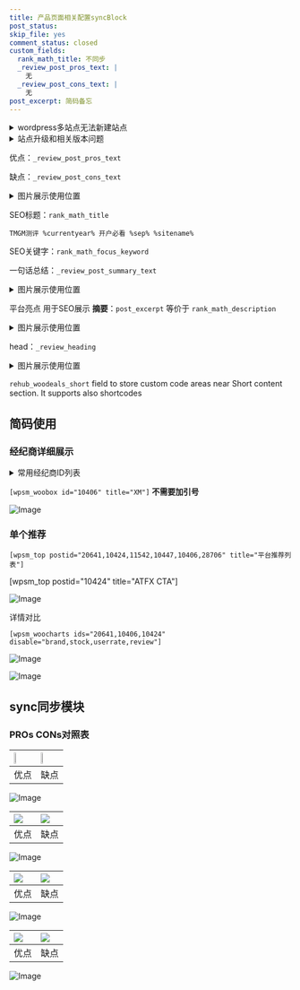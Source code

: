 ```yaml
---
title: 产品页面相关配置syncBlock
post_status: 
skip_file: yes
comment_status: closed
custom_fields:
  rank_math_title: 不同步
  _review_post_pros_text: |
    无
  _review_post_cons_text: |
    无
post_excerpt: 简码备忘
---
```

<details><summary>wordpress多站点无法新建站点</summary>

<li>和报错需要清理cookies一样的原因</li>
<li>wp-config.php里面<code>define( 'SUBDOMAIN_INSTALL', false );//子域名安装</code></li>
<li>新建子站点是用<code>define( 'SUBDOMAIN_INSTALL', true);//子域名安装</code> 完成以后，改成<code>false</code></li>
</details>

<details><summary>站点升级和相关版本问题</summary>

<p>wordpress：5.9.9
woocommerce：7.5.1
出现问题的地方：主题选项里面>><strong>Product layout >>compact style</strong></p>
<p>如何出现没有用过的字段 导致无法保存。先导出配置 然后进行修改，后面再次恢复即可。</p>
<p>出现部分字段无法显示时，需要返回默认布局后，对产品进行保存就好了。</p>
<p></p>
</details>

优点：`_review_post_pros_text`

缺点：`_review_post_cons_text`

<details><summary>图片展示使用位置</summary>

<img src="https://prod-files-secure.s3.us-west-2.amazonaws.com/39ed1227-6d7d-4570-be36-9ccd4a2c4241/f51d3d83-55d4-4bdf-9604-f37ec77ab556/Untitled.png?X-Amz-Algorithm=AWS4-HMAC-SHA256&X-Amz-Content-Sha256=UNSIGNED-PAYLOAD&X-Amz-Credential=ASIAZI2LB466VBB7G7ST%2F20250506%2Fus-west-2%2Fs3%2Faws4_request&X-Amz-Date=20250506T045521Z&X-Amz-Expires=3600&X-Amz-Security-Token=IQoJb3JpZ2luX2VjEJT%2F%2F%2F%2F%2F%2F%2F%2F%2F%2FwEaCXVzLXdlc3QtMiJIMEYCIQDw5IjYZbBdsUp61vKgUjK5XLKxWEEWMt3xLG0XjZBvXAIhAM2dKCo9ymO9YV6X5puiMBQTU4SzX4nUozVRGhw44GV5Kv8DCD0QABoMNjM3NDIzMTgzODA1IgyWgCqR66bH%2BYiZOYMq3AMQ81bNMBnZYTJdQUNsiG22aaWlBwe9k%2B1o%2FHKBk5l%2BtcuPU5GUnwXYvYCNLfX7dYT%2BIdOYcRI%2BHhdNAjQE4EeQflJ50ouI0aJNsKtj9QmDxeuK6V0VhpHjyQ5HMLhlAw%2FwfX0nTW%2Fj9Vbz7WvOjZZpMuP85o3zx41r8qZlfofcrAKDUDPcyTdna8JkE5e%2BwSAGxqtni72guOgr3NssCkd4nw2Zq24yLXimFrzBH%2FBGi2twwVwijPjcthQOJHJxJy7nolTHoeZW7KgpTWbb0QLRRbvh3cf372xaqOU%2FlbvNRwDjyotsSjtR2uBNUoLoDuzVfZGeWi2J03sZEa0w%2FPNHFQJ3hKSRZOdc2Kvo8vR4F77YbNhfb2WuMn%2B62aVfnWs5bu37bVTbmHas7ovclLpYIjS1%2BhdKMBAU5Fuv%2FM3AegIbmJLg5ixfVMPzkd0sLDdgQQP2O9QOXfX8AGnFQFQwQftS%2FbyfwnaJkEl%2Fuh%2BRyv0hZTsTrFrdyyv1y4IMGmoXJF3%2FsJ0hk1OLof%2F1mEkPmHd89Qj7cImwUbmeYvVzuasaMiam7vKOtMxGJSQC9Jmurn0Fd7CTegwAfu%2FMz9nX4DG%2FLYfzlmAGgLbsfHEniVsbOXYRpILqcSCxozDQlubABjqkARRYpo5p2df3fivqnllOIlAYANrGweUboSrWR7nfuyQtH%2FPbYzn47%2BuxS3TW%2ByM2n9CeIUC%2F3YEckNY%2FKVmo4fTzNo7L2hEXcKyjfYiIEm%2Bn%2F%2BvrilM%2FNEgKB7f6%2BCYfl8qPsCHIQcYA7qnXcx7X96viyKr2J88JwETm2bkVMycksA1QB8ZOd5hKYf0zTNLVQ4Bzj%2BNpWyZd%2ByIz7H7tn%2F5IoCMG&X-Amz-Signature=622c39b7ef6afebbe0321c43cf49c9d1d38f7d4ec0c646e480fa869647372f58&X-Amz-SignedHeaders=host&x-id=GetObject" alt="Image">
</details>

SEO标题：`rank_math_title`

`TMGM测评 %currentyear% 开户必看 %sep% %sitename%`

SEO关键字：`rank_math_focus_keyword`

一句话总结：`_review_post_summary_text`

<details><summary>图片展示使用位置</summary>

<img src="https://prod-files-secure.s3.us-west-2.amazonaws.com/39ed1227-6d7d-4570-be36-9ccd4a2c4241/4b96a922-296c-4f4e-8630-d1c870cbce01/Untitled.png?X-Amz-Algorithm=AWS4-HMAC-SHA256&X-Amz-Content-Sha256=UNSIGNED-PAYLOAD&X-Amz-Credential=ASIAZI2LB466YAPS77KD%2F20250506%2Fus-west-2%2Fs3%2Faws4_request&X-Amz-Date=20250506T045522Z&X-Amz-Expires=3600&X-Amz-Security-Token=IQoJb3JpZ2luX2VjEJT%2F%2F%2F%2F%2F%2F%2F%2F%2F%2FwEaCXVzLXdlc3QtMiJHMEUCIFQ%2FpKIo4cw%2FOCqRui3uM5PJH6uStqrjUznK6rfr4%2F9aAiEAvhLIqgL3T8oB%2FLyxJcrRjMLMl9bwvuenz2RTGLkC09sq%2FwMIPRAAGgw2Mzc0MjMxODM4MDUiDGmb61DpAgpRtIw9wSrcAyyxp%2BsK9S%2FDztTXaXKfe0PUAUH2SxmBrog6my3ouYdv1vH0pA7Ana9XnwcLky%2F6OlSzLzPY5GID3IJINBbbd9IAHpZNAsdNitV%2FFq1UPOlZ7FiF49iRNtydq7wJA57FsH63uLN9UOn%2FZtg484Ix81kABz6Tp8n%2Bsolo1oStuMdo54EPeRzk4Jh8NPKcOHJrQEhg18VjCABilx2DFYQO7TwAJKkPyy5pCl061aI%2Bwd8k2DUahYeHMQ%2BwkXR3Jynsa2V33QRc%2FqUdpLv1hPI2N4BtZRhfUQYs1UQDK05VVlRQesjjLLLU7Uw4BYnrjVbqTI0wCT1MAhNucgPKAgLoUNNxTmkGzp7r0%2FHl%2BrxOBPXG44lpCZAiP1eHqKC3kwx3dD0v9guIrfBxG1S%2BXpkdcKtY2RiWxhhBYd3b9UrCmu3yL3GqIen5AHsKWWF8xa%2FbVFJkegaeEwLlAgVnUULcKmzNb4c%2BaJs0lTVPTYBUjDw0D4t%2FqTK3I2ho4hz0o4Z7bTERJf0UNF%2Fx%2BIVY92DKqt4%2BredOnSw3IK2UAwEfkPTnv%2FmYZLtM00iDHgNogiqp%2B8wAs21uhnVYSO9N5e4TdAUDklTIdme0Q1XHVAu6f0jlvbbpnShcqcBgNzIuMLmW5sAGOqUBx2IuMSeOo0eu8rFq3nPF7kTJiI9FQE5kvFVF3ISL4aBNdFrQUZ3JZ9MKD8AXQlUSgjLgEo%2B3MGuft9StMK5U2uj89SHYmADxvZFCVAGGk5FttE6r5SPvX5KGzwWkmg0aKCI99LH3nKew%2Fh5nKNcKAP8BZLQVxdk%2Fx3D%2F0Dhb1aiZSmXxZ63yc%2FP1ZbiZ77jQdSmmmJbOcDpn0Bzm26N45vyh2X7K&X-Amz-Signature=9b81676b1b7315ad0916104e31df7a1c7998a3d34da565866feafe961d1b63a1&X-Amz-SignedHeaders=host&x-id=GetObject" alt="Image">
</details>

平台亮点 用于SEO展示 **摘要**：`post_excerpt`  等价于 `rank_math_description`

<details><summary>图片展示使用位置</summary>

<img src="https://prod-files-secure.s3.us-west-2.amazonaws.com/39ed1227-6d7d-4570-be36-9ccd4a2c4241/1ee11f63-b60a-4dfe-a7a7-d58ff23b5d88/Untitled.png?X-Amz-Algorithm=AWS4-HMAC-SHA256&X-Amz-Content-Sha256=UNSIGNED-PAYLOAD&X-Amz-Credential=ASIAZI2LB4662DR4MOXZ%2F20250506%2Fus-west-2%2Fs3%2Faws4_request&X-Amz-Date=20250506T045522Z&X-Amz-Expires=3600&X-Amz-Security-Token=IQoJb3JpZ2luX2VjEJT%2F%2F%2F%2F%2F%2F%2F%2F%2F%2FwEaCXVzLXdlc3QtMiJGMEQCIBX0I8cqHSAzRlZFLoM4FDdC%2FGfedkO4IDD32W4ttFtDAiBc8EEwZ8487GQ9CCPEzcut3QOJHHDyzFt46m28XwUj1ir%2FAwg9EAAaDDYzNzQyMzE4MzgwNSIMjRpcOwntJSQEBV3QKtwDuqG1S2WMq8RvVzTO8cnk8bXNs58M2xYggR%2BcjmJVUDVCT%2ByjCgshElk%2B4F7oDC4okB1TfV228vVw1KZM3luUQEiguL7aJe2A0mGK6RUegCoVTuix9qweCc8rl9jr88kxIDQWuiaYdWqcUvXIOS7BzUnYomH%2ByuVGoo%2BqOjReLWOLYXnwGoubBsll8w60as2leQhLw7T0%2BG0Y8qDmMsNF8FxghEWKe2mqdnPdjGUeXMq8t%2FFxiteo71ix2h%2BXuvEhihN%2BuzTozJ7bYEQUwUodFaLmpSDXBDTZIejYk%2BLErsLv9dMPpy5JPPsoxd%2Bh%2F%2Fyh2gOUnXfau4hHmIS1KbjNCsqnRb7p9ytPRltF0qoRVx%2BEkdJQ6Ps8lF3vG33DvJBK%2FtU2MxcRvSj4D%2BENRiYl1uH5kVyhjMWlYtAH9k26VJ0hfsBCxhxG17CfPyuffXJVGSWukuxSCC%2B6dxaCykxgMEk3ylndXKrdK%2F%2BrwWuIh52fBozM5dRktrJiLhxLGzQqMpxBLQYvSOFt55tJZs81eeiSS%2FZSU36M03laYriWphjy4GBrVJo2%2F%2FsIatMH3q5yQm%2BZZ52flZk36wh%2BO4Rl2Bg1%2FahAWmLyLlbiefSBdKleUMPgpGhbZie16DgwppbmwAY6pgEPb7K7j61H4db03rmyXUXin2GgTOGcZiWnKI%2B5%2BJIsWnHlw4pFJf2DpXqQQRokSBVcmcMY6FFkvsBTJh3n88NzngDT%2BUr2lqMO%2BVZ7KlT4injfLjdb3cKli3S%2BC5McjubC%2BZcxKpy0mXBVrJFX%2Be9kNENFSpfHsIYX8Yh1d1TqoOUJiTkUhRCGHV1kBarNM4ZOc6wN%2FOoGy4LIY9c5AWhJ5C59rrN6&X-Amz-Signature=905cd7102c6e36d5a467831d72e067cea5a8c13cee9d1f17a1505c623a986714&X-Amz-SignedHeaders=host&x-id=GetObject" alt="Image">
<img src="https://prod-files-secure.s3.us-west-2.amazonaws.com/39ed1227-6d7d-4570-be36-9ccd4a2c4241/ad4118b5-78d8-4fbe-801e-3b29b5d99c01/Untitled.png?X-Amz-Algorithm=AWS4-HMAC-SHA256&X-Amz-Content-Sha256=UNSIGNED-PAYLOAD&X-Amz-Credential=ASIAZI2LB4662DR4MOXZ%2F20250506%2Fus-west-2%2Fs3%2Faws4_request&X-Amz-Date=20250506T045522Z&X-Amz-Expires=3600&X-Amz-Security-Token=IQoJb3JpZ2luX2VjEJT%2F%2F%2F%2F%2F%2F%2F%2F%2F%2FwEaCXVzLXdlc3QtMiJGMEQCIBX0I8cqHSAzRlZFLoM4FDdC%2FGfedkO4IDD32W4ttFtDAiBc8EEwZ8487GQ9CCPEzcut3QOJHHDyzFt46m28XwUj1ir%2FAwg9EAAaDDYzNzQyMzE4MzgwNSIMjRpcOwntJSQEBV3QKtwDuqG1S2WMq8RvVzTO8cnk8bXNs58M2xYggR%2BcjmJVUDVCT%2ByjCgshElk%2B4F7oDC4okB1TfV228vVw1KZM3luUQEiguL7aJe2A0mGK6RUegCoVTuix9qweCc8rl9jr88kxIDQWuiaYdWqcUvXIOS7BzUnYomH%2ByuVGoo%2BqOjReLWOLYXnwGoubBsll8w60as2leQhLw7T0%2BG0Y8qDmMsNF8FxghEWKe2mqdnPdjGUeXMq8t%2FFxiteo71ix2h%2BXuvEhihN%2BuzTozJ7bYEQUwUodFaLmpSDXBDTZIejYk%2BLErsLv9dMPpy5JPPsoxd%2Bh%2F%2Fyh2gOUnXfau4hHmIS1KbjNCsqnRb7p9ytPRltF0qoRVx%2BEkdJQ6Ps8lF3vG33DvJBK%2FtU2MxcRvSj4D%2BENRiYl1uH5kVyhjMWlYtAH9k26VJ0hfsBCxhxG17CfPyuffXJVGSWukuxSCC%2B6dxaCykxgMEk3ylndXKrdK%2F%2BrwWuIh52fBozM5dRktrJiLhxLGzQqMpxBLQYvSOFt55tJZs81eeiSS%2FZSU36M03laYriWphjy4GBrVJo2%2F%2FsIatMH3q5yQm%2BZZ52flZk36wh%2BO4Rl2Bg1%2FahAWmLyLlbiefSBdKleUMPgpGhbZie16DgwppbmwAY6pgEPb7K7j61H4db03rmyXUXin2GgTOGcZiWnKI%2B5%2BJIsWnHlw4pFJf2DpXqQQRokSBVcmcMY6FFkvsBTJh3n88NzngDT%2BUr2lqMO%2BVZ7KlT4injfLjdb3cKli3S%2BC5McjubC%2BZcxKpy0mXBVrJFX%2Be9kNENFSpfHsIYX8Yh1d1TqoOUJiTkUhRCGHV1kBarNM4ZOc6wN%2FOoGy4LIY9c5AWhJ5C59rrN6&X-Amz-Signature=33dd610d22b5a163a1136dac0329811628abb6ff729484ef2f4e3193f9adddd2&X-Amz-SignedHeaders=host&x-id=GetObject" alt="Image">
<img src="https://prod-files-secure.s3.us-west-2.amazonaws.com/39ed1227-6d7d-4570-be36-9ccd4a2c4241/a38cf7c9-a79c-4b64-9e94-13589fe0758b/Untitled.png?X-Amz-Algorithm=AWS4-HMAC-SHA256&X-Amz-Content-Sha256=UNSIGNED-PAYLOAD&X-Amz-Credential=ASIAZI2LB4662DR4MOXZ%2F20250506%2Fus-west-2%2Fs3%2Faws4_request&X-Amz-Date=20250506T045522Z&X-Amz-Expires=3600&X-Amz-Security-Token=IQoJb3JpZ2luX2VjEJT%2F%2F%2F%2F%2F%2F%2F%2F%2F%2FwEaCXVzLXdlc3QtMiJGMEQCIBX0I8cqHSAzRlZFLoM4FDdC%2FGfedkO4IDD32W4ttFtDAiBc8EEwZ8487GQ9CCPEzcut3QOJHHDyzFt46m28XwUj1ir%2FAwg9EAAaDDYzNzQyMzE4MzgwNSIMjRpcOwntJSQEBV3QKtwDuqG1S2WMq8RvVzTO8cnk8bXNs58M2xYggR%2BcjmJVUDVCT%2ByjCgshElk%2B4F7oDC4okB1TfV228vVw1KZM3luUQEiguL7aJe2A0mGK6RUegCoVTuix9qweCc8rl9jr88kxIDQWuiaYdWqcUvXIOS7BzUnYomH%2ByuVGoo%2BqOjReLWOLYXnwGoubBsll8w60as2leQhLw7T0%2BG0Y8qDmMsNF8FxghEWKe2mqdnPdjGUeXMq8t%2FFxiteo71ix2h%2BXuvEhihN%2BuzTozJ7bYEQUwUodFaLmpSDXBDTZIejYk%2BLErsLv9dMPpy5JPPsoxd%2Bh%2F%2Fyh2gOUnXfau4hHmIS1KbjNCsqnRb7p9ytPRltF0qoRVx%2BEkdJQ6Ps8lF3vG33DvJBK%2FtU2MxcRvSj4D%2BENRiYl1uH5kVyhjMWlYtAH9k26VJ0hfsBCxhxG17CfPyuffXJVGSWukuxSCC%2B6dxaCykxgMEk3ylndXKrdK%2F%2BrwWuIh52fBozM5dRktrJiLhxLGzQqMpxBLQYvSOFt55tJZs81eeiSS%2FZSU36M03laYriWphjy4GBrVJo2%2F%2FsIatMH3q5yQm%2BZZ52flZk36wh%2BO4Rl2Bg1%2FahAWmLyLlbiefSBdKleUMPgpGhbZie16DgwppbmwAY6pgEPb7K7j61H4db03rmyXUXin2GgTOGcZiWnKI%2B5%2BJIsWnHlw4pFJf2DpXqQQRokSBVcmcMY6FFkvsBTJh3n88NzngDT%2BUr2lqMO%2BVZ7KlT4injfLjdb3cKli3S%2BC5McjubC%2BZcxKpy0mXBVrJFX%2Be9kNENFSpfHsIYX8Yh1d1TqoOUJiTkUhRCGHV1kBarNM4ZOc6wN%2FOoGy4LIY9c5AWhJ5C59rrN6&X-Amz-Signature=76888f3fedf42474e9d4eb68a00f7ba4f3ef26d246c5f40989a4c4be5362bd7e&X-Amz-SignedHeaders=host&x-id=GetObject" alt="Image">
<img src="https://prod-files-secure.s3.us-west-2.amazonaws.com/39ed1227-6d7d-4570-be36-9ccd4a2c4241/7da6fc1e-d2ac-42ae-8c75-cb5749aa18f6/Untitled.png?X-Amz-Algorithm=AWS4-HMAC-SHA256&X-Amz-Content-Sha256=UNSIGNED-PAYLOAD&X-Amz-Credential=ASIAZI2LB4662DR4MOXZ%2F20250506%2Fus-west-2%2Fs3%2Faws4_request&X-Amz-Date=20250506T045522Z&X-Amz-Expires=3600&X-Amz-Security-Token=IQoJb3JpZ2luX2VjEJT%2F%2F%2F%2F%2F%2F%2F%2F%2F%2FwEaCXVzLXdlc3QtMiJGMEQCIBX0I8cqHSAzRlZFLoM4FDdC%2FGfedkO4IDD32W4ttFtDAiBc8EEwZ8487GQ9CCPEzcut3QOJHHDyzFt46m28XwUj1ir%2FAwg9EAAaDDYzNzQyMzE4MzgwNSIMjRpcOwntJSQEBV3QKtwDuqG1S2WMq8RvVzTO8cnk8bXNs58M2xYggR%2BcjmJVUDVCT%2ByjCgshElk%2B4F7oDC4okB1TfV228vVw1KZM3luUQEiguL7aJe2A0mGK6RUegCoVTuix9qweCc8rl9jr88kxIDQWuiaYdWqcUvXIOS7BzUnYomH%2ByuVGoo%2BqOjReLWOLYXnwGoubBsll8w60as2leQhLw7T0%2BG0Y8qDmMsNF8FxghEWKe2mqdnPdjGUeXMq8t%2FFxiteo71ix2h%2BXuvEhihN%2BuzTozJ7bYEQUwUodFaLmpSDXBDTZIejYk%2BLErsLv9dMPpy5JPPsoxd%2Bh%2F%2Fyh2gOUnXfau4hHmIS1KbjNCsqnRb7p9ytPRltF0qoRVx%2BEkdJQ6Ps8lF3vG33DvJBK%2FtU2MxcRvSj4D%2BENRiYl1uH5kVyhjMWlYtAH9k26VJ0hfsBCxhxG17CfPyuffXJVGSWukuxSCC%2B6dxaCykxgMEk3ylndXKrdK%2F%2BrwWuIh52fBozM5dRktrJiLhxLGzQqMpxBLQYvSOFt55tJZs81eeiSS%2FZSU36M03laYriWphjy4GBrVJo2%2F%2FsIatMH3q5yQm%2BZZ52flZk36wh%2BO4Rl2Bg1%2FahAWmLyLlbiefSBdKleUMPgpGhbZie16DgwppbmwAY6pgEPb7K7j61H4db03rmyXUXin2GgTOGcZiWnKI%2B5%2BJIsWnHlw4pFJf2DpXqQQRokSBVcmcMY6FFkvsBTJh3n88NzngDT%2BUr2lqMO%2BVZ7KlT4injfLjdb3cKli3S%2BC5McjubC%2BZcxKpy0mXBVrJFX%2Be9kNENFSpfHsIYX8Yh1d1TqoOUJiTkUhRCGHV1kBarNM4ZOc6wN%2FOoGy4LIY9c5AWhJ5C59rrN6&X-Amz-Signature=4b4532816978b45de6e763081220459c2c30c487f246f26715b7bd33de150af6&X-Amz-SignedHeaders=host&x-id=GetObject" alt="Image">
<img src="https://prod-files-secure.s3.us-west-2.amazonaws.com/39ed1227-6d7d-4570-be36-9ccd4a2c4241/7e97f40a-eaee-47f5-b2f9-475f96808fa7/Untitled.png?X-Amz-Algorithm=AWS4-HMAC-SHA256&X-Amz-Content-Sha256=UNSIGNED-PAYLOAD&X-Amz-Credential=ASIAZI2LB4662DR4MOXZ%2F20250506%2Fus-west-2%2Fs3%2Faws4_request&X-Amz-Date=20250506T045522Z&X-Amz-Expires=3600&X-Amz-Security-Token=IQoJb3JpZ2luX2VjEJT%2F%2F%2F%2F%2F%2F%2F%2F%2F%2FwEaCXVzLXdlc3QtMiJGMEQCIBX0I8cqHSAzRlZFLoM4FDdC%2FGfedkO4IDD32W4ttFtDAiBc8EEwZ8487GQ9CCPEzcut3QOJHHDyzFt46m28XwUj1ir%2FAwg9EAAaDDYzNzQyMzE4MzgwNSIMjRpcOwntJSQEBV3QKtwDuqG1S2WMq8RvVzTO8cnk8bXNs58M2xYggR%2BcjmJVUDVCT%2ByjCgshElk%2B4F7oDC4okB1TfV228vVw1KZM3luUQEiguL7aJe2A0mGK6RUegCoVTuix9qweCc8rl9jr88kxIDQWuiaYdWqcUvXIOS7BzUnYomH%2ByuVGoo%2BqOjReLWOLYXnwGoubBsll8w60as2leQhLw7T0%2BG0Y8qDmMsNF8FxghEWKe2mqdnPdjGUeXMq8t%2FFxiteo71ix2h%2BXuvEhihN%2BuzTozJ7bYEQUwUodFaLmpSDXBDTZIejYk%2BLErsLv9dMPpy5JPPsoxd%2Bh%2F%2Fyh2gOUnXfau4hHmIS1KbjNCsqnRb7p9ytPRltF0qoRVx%2BEkdJQ6Ps8lF3vG33DvJBK%2FtU2MxcRvSj4D%2BENRiYl1uH5kVyhjMWlYtAH9k26VJ0hfsBCxhxG17CfPyuffXJVGSWukuxSCC%2B6dxaCykxgMEk3ylndXKrdK%2F%2BrwWuIh52fBozM5dRktrJiLhxLGzQqMpxBLQYvSOFt55tJZs81eeiSS%2FZSU36M03laYriWphjy4GBrVJo2%2F%2FsIatMH3q5yQm%2BZZ52flZk36wh%2BO4Rl2Bg1%2FahAWmLyLlbiefSBdKleUMPgpGhbZie16DgwppbmwAY6pgEPb7K7j61H4db03rmyXUXin2GgTOGcZiWnKI%2B5%2BJIsWnHlw4pFJf2DpXqQQRokSBVcmcMY6FFkvsBTJh3n88NzngDT%2BUr2lqMO%2BVZ7KlT4injfLjdb3cKli3S%2BC5McjubC%2BZcxKpy0mXBVrJFX%2Be9kNENFSpfHsIYX8Yh1d1TqoOUJiTkUhRCGHV1kBarNM4ZOc6wN%2FOoGy4LIY9c5AWhJ5C59rrN6&X-Amz-Signature=fc6c5ad6e1460afa3a37aea2e3d9b5ea6a89080ce6f6912699467662b6ba2d99&X-Amz-SignedHeaders=host&x-id=GetObject" alt="Image">
</details>

head：`_review_heading`

<details><summary>图片展示使用位置</summary>

<img src="https://prod-files-secure.s3.us-west-2.amazonaws.com/39ed1227-6d7d-4570-be36-9ccd4a2c4241/3a4650ad-9887-415c-889a-edd51fa54f27/Untitled.png?X-Amz-Algorithm=AWS4-HMAC-SHA256&X-Amz-Content-Sha256=UNSIGNED-PAYLOAD&X-Amz-Credential=ASIAZI2LB466QPPXJD3T%2F20250506%2Fus-west-2%2Fs3%2Faws4_request&X-Amz-Date=20250506T045523Z&X-Amz-Expires=3600&X-Amz-Security-Token=IQoJb3JpZ2luX2VjEJT%2F%2F%2F%2F%2F%2F%2F%2F%2F%2FwEaCXVzLXdlc3QtMiJIMEYCIQCDNI4bxvkpQv%2FLRq9IrCcs8C%2BVpmSjwsIwQIXRC8nTOAIhAK5fTyKdfFHS8fvvKwpPhvd7NJPDUJpIR9%2BKi9ieBH%2BhKv8DCD0QABoMNjM3NDIzMTgzODA1IgyMs3A048hPDaE5TeIq3AM07YlIiWE85Q2kjvPDf9AOucrs0JfHqD03ORMpzGO8tozzdiMmyfsJQ%2BhMSFmUENvDqLviZ%2F9BMnFXC2%2F9HJPBmkAJlR98ljEI3%2B61R4X8SBARcV02boDObT0OwSTqcQ%2BY5FMnbglVgwmtaaqT8KbcMslHDMxEfIEdUlQL6d%2Fuet40P3kx3L%2FKT%2FBN0Cn83UNQ8Qs47SvI4aj%2F7bJK8rtgetCSu7HOdZYHG8%2Bsb79f3PIoC2CsoexHhbqKKo3oIpXNRu2F4Yf9V7V9UHqdMdhfFYIGB%2BGIk1hK0j6f6FGuIMXW8PTqvscYh%2FYfZoZe6yLmx27KR20ONCQxjvW191cXGecunln4UAu5ayLWK7scmak68UlEHcs04cXMd9lY98lWoMh62FClpGoWrYX%2BRt2boj41SmBQQf%2FiDYVa07y%2FStIYzVjJ2W8jUhcoLm3seC9Db%2FVk%2B%2FSsu1ipFpgr3z3go5Cw87ELjZcED8KGyX39Y5hrdjNa5JALFBE3JiXbqCE04uWrwMnYkxxCMuClnWCDOd4CQbr6KY5aacNUpkn%2FZed3RLOCcp7a01b437UpEM%2FwatwemAtNCmG2hbktND51jupiEjTJf8U%2BkbSEXcunPAsZK96Ix2o1vvzEzzCflubABjqkAWQeZ5dhqblIwHSfl4EfQbvneFYfzXQbmc%2F4BZh2OEwypjLD9%2F2n0mr%2FDNhT8mzD1kGNZgZhnT9RMBnwfNnmgnHLm49qr6PNoNhm4JY7VXtJe4kOZKboj2TTPSmMfzXLEdbM2SdezQjgq0EoOszdB8r0U7CrZK4MsTZKsGlQlaa8SSR%2BtyTtgHLc%2BNlJfnvq20StONzCdqeJsTYbRI6lHYGfwMuf&X-Amz-Signature=11067beacf81a022624657d82f4a0addc104a5e1209f4a525f62b2fea53e7e7f&X-Amz-SignedHeaders=host&x-id=GetObject" alt="Image">
</details>

`rehub_woodeals_short`	field to store custom code areas near Short content section. It supports also shortcodes



## 简码使用

### 经纪商详细展示

<details><summary>常用经纪商ID列表</summary>

<pre><code class="php">嘉盛 ===> 20641  [wpsm_woobox id="20641" title="嘉盛"]
易信easymarkets ===> 11542  [wpsm_woobox id="11542" title="易信easymarkets"]
ATFX外汇 ===> 10424  [wpsm_woobox id="10424" title="ATFX"]
XM ===> 10406  [wpsm_woobox id="10406" title="XM"]
TMGM ===> 29622  [wpsm_woobox id="29622" title="TMGM"]
HYCM ===> 10447  [wpsm_woobox id="10447" title="HYCM"]
fpmarkets澳福外汇 ===> 20639  [wpsm_woobox id="20639" title="fpmarkets澳福外汇"]</code></pre>
</details>

`[wpsm_woobox id="10406" title="XM"]` **不需要加引号**

![Image](https://prod-files-secure.s3.us-west-2.amazonaws.com/39ed1227-6d7d-4570-be36-9ccd4a2c4241/4f898f9d-0fa7-4e43-acd3-ac6bc7be575a/Untitled.png?X-Amz-Algorithm=AWS4-HMAC-SHA256&X-Amz-Content-Sha256=UNSIGNED-PAYLOAD&X-Amz-Credential=ASIAZI2LB466WXEXTMKV%2F20250506%2Fus-west-2%2Fs3%2Faws4_request&X-Amz-Date=20250506T045519Z&X-Amz-Expires=3600&X-Amz-Security-Token=IQoJb3JpZ2luX2VjEJT%2F%2F%2F%2F%2F%2F%2F%2F%2F%2FwEaCXVzLXdlc3QtMiJHMEUCIBCyT5KyhFRcivzbBqWI%2BJNcKCL4kEj97Xf6753WPpssAiEAmziVQgMfUaYJJGxLNVodWRE66YWHAubrGxVBs4mmMlcq%2FwMIPRAAGgw2Mzc0MjMxODM4MDUiDOPkLNLKqcjXilIY3SrcA2l7Cya6MGBA44l9FjrKytQakW796a0pc8kaz20foz51TNvtdsW1UOEvIO7erQr9L9SGcp6IzvmfdtEl9EHw5V5tmqPR20kp9uJYDqrM7WDwicbcJhZC5BbqNmHAs5PaZkOxr8VGX8wrBfiWRR1BFFzwcFSQ2rgI0cc%2F7cpABXNOrYlhJGcLObyupDERYScISmvl%2FJHietESi6k3hjtiHIlWWhjRmqZ7cu6ol5JRZTsw5qk%2FJ%2FM5HtMdbAyziEBsw0Crz6%2F%2B1bN6xtuKNK56CU1iYDz6u0%2Fmk1T3ybFjVBjkEW5aDH5NaaFo5tT2korTXQZCAZ3PaOZf6YHkHYiubQOJgRBNL1GaH8q9SzwrPLPU2wWo%2Fz0NumW5tbGwl43lfQt4lz%2B2Nolm40gByRROS2Pt5VypTAqbwZFV5%2BcO%2FtuWxQd%2F0hxlIl4DQ6ANgYqdp5JGSMqSYtUk%2F64Ec6sfzXAoI4qr7nqdPz%2BB6EY2ZXtzaO0WefqFEYCsPh4jQH9TxUWVlflIkAdwvAJ6eASUV10iB0f%2FRH5GTIM4Vza1epgJHxHdeDAiT3bz9hwgg46mhZSSDcG0UljcfA8YGMvbxw%2B0YD9xfr8VW1GMyaKw9qvbOdJJSfLUPH%2B%2F903PMJSW5sAGOqUBMmblnczWmMmhuFemkHg0Mt31J5WabYX4MBoJ%2FtqxdVc42plLz%2BnIEQKZe6ZvzoppP78zZ2pOvIrNBVqkyJMUh4wIbfG6K60YerHwy83mqUgazNmpBQDYDTyCgXE7rYzWBlmy26asWIA7XaOe7hyzFZo3CtlS%2FsslkhOM%2FCfa2VjUOrlgxT5pkSp9JsRc3tm02NN%2FcIHlxiCSG3NULCR%2FBcKlez6y&X-Amz-Signature=7232ebdda6909e50574bc672a3085371e4f19d343c86886bddea3ccac650014c&X-Amz-SignedHeaders=host&x-id=GetObject)

### 单个推荐
`[wpsm_top postid="20641,10424,11542,10447,10406,28706" title="平台推荐列表"]`

[wpsm_top postid="10424" title="ATFX CTA"]

![Image](https://prod-files-secure.s3.us-west-2.amazonaws.com/39ed1227-6d7d-4570-be36-9ccd4a2c4241/5ac620dc-51a8-48b6-b55d-91f47299193c/Untitled.png?X-Amz-Algorithm=AWS4-HMAC-SHA256&X-Amz-Content-Sha256=UNSIGNED-PAYLOAD&X-Amz-Credential=ASIAZI2LB466WXEXTMKV%2F20250506%2Fus-west-2%2Fs3%2Faws4_request&X-Amz-Date=20250506T045519Z&X-Amz-Expires=3600&X-Amz-Security-Token=IQoJb3JpZ2luX2VjEJT%2F%2F%2F%2F%2F%2F%2F%2F%2F%2FwEaCXVzLXdlc3QtMiJHMEUCIBCyT5KyhFRcivzbBqWI%2BJNcKCL4kEj97Xf6753WPpssAiEAmziVQgMfUaYJJGxLNVodWRE66YWHAubrGxVBs4mmMlcq%2FwMIPRAAGgw2Mzc0MjMxODM4MDUiDOPkLNLKqcjXilIY3SrcA2l7Cya6MGBA44l9FjrKytQakW796a0pc8kaz20foz51TNvtdsW1UOEvIO7erQr9L9SGcp6IzvmfdtEl9EHw5V5tmqPR20kp9uJYDqrM7WDwicbcJhZC5BbqNmHAs5PaZkOxr8VGX8wrBfiWRR1BFFzwcFSQ2rgI0cc%2F7cpABXNOrYlhJGcLObyupDERYScISmvl%2FJHietESi6k3hjtiHIlWWhjRmqZ7cu6ol5JRZTsw5qk%2FJ%2FM5HtMdbAyziEBsw0Crz6%2F%2B1bN6xtuKNK56CU1iYDz6u0%2Fmk1T3ybFjVBjkEW5aDH5NaaFo5tT2korTXQZCAZ3PaOZf6YHkHYiubQOJgRBNL1GaH8q9SzwrPLPU2wWo%2Fz0NumW5tbGwl43lfQt4lz%2B2Nolm40gByRROS2Pt5VypTAqbwZFV5%2BcO%2FtuWxQd%2F0hxlIl4DQ6ANgYqdp5JGSMqSYtUk%2F64Ec6sfzXAoI4qr7nqdPz%2BB6EY2ZXtzaO0WefqFEYCsPh4jQH9TxUWVlflIkAdwvAJ6eASUV10iB0f%2FRH5GTIM4Vza1epgJHxHdeDAiT3bz9hwgg46mhZSSDcG0UljcfA8YGMvbxw%2B0YD9xfr8VW1GMyaKw9qvbOdJJSfLUPH%2B%2F903PMJSW5sAGOqUBMmblnczWmMmhuFemkHg0Mt31J5WabYX4MBoJ%2FtqxdVc42plLz%2BnIEQKZe6ZvzoppP78zZ2pOvIrNBVqkyJMUh4wIbfG6K60YerHwy83mqUgazNmpBQDYDTyCgXE7rYzWBlmy26asWIA7XaOe7hyzFZo3CtlS%2FsslkhOM%2FCfa2VjUOrlgxT5pkSp9JsRc3tm02NN%2FcIHlxiCSG3NULCR%2FBcKlez6y&X-Amz-Signature=ba7825e60cc13923bbf05474abb8414b5cd485b3cd95aa83bdd3d2278d530a90&X-Amz-SignedHeaders=host&x-id=GetObject)

详情对比

`[wpsm_woocharts ids="20641,10406,10424" disable="brand,stock,userrate,review"]`

![Image](https://prod-files-secure.s3.us-west-2.amazonaws.com/39ed1227-6d7d-4570-be36-9ccd4a2c4241/bf3ba45f-b9f3-4295-8aef-b4a495fd25f4/Untitled.png?X-Amz-Algorithm=AWS4-HMAC-SHA256&X-Amz-Content-Sha256=UNSIGNED-PAYLOAD&X-Amz-Credential=ASIAZI2LB466WXEXTMKV%2F20250506%2Fus-west-2%2Fs3%2Faws4_request&X-Amz-Date=20250506T045519Z&X-Amz-Expires=3600&X-Amz-Security-Token=IQoJb3JpZ2luX2VjEJT%2F%2F%2F%2F%2F%2F%2F%2F%2F%2FwEaCXVzLXdlc3QtMiJHMEUCIBCyT5KyhFRcivzbBqWI%2BJNcKCL4kEj97Xf6753WPpssAiEAmziVQgMfUaYJJGxLNVodWRE66YWHAubrGxVBs4mmMlcq%2FwMIPRAAGgw2Mzc0MjMxODM4MDUiDOPkLNLKqcjXilIY3SrcA2l7Cya6MGBA44l9FjrKytQakW796a0pc8kaz20foz51TNvtdsW1UOEvIO7erQr9L9SGcp6IzvmfdtEl9EHw5V5tmqPR20kp9uJYDqrM7WDwicbcJhZC5BbqNmHAs5PaZkOxr8VGX8wrBfiWRR1BFFzwcFSQ2rgI0cc%2F7cpABXNOrYlhJGcLObyupDERYScISmvl%2FJHietESi6k3hjtiHIlWWhjRmqZ7cu6ol5JRZTsw5qk%2FJ%2FM5HtMdbAyziEBsw0Crz6%2F%2B1bN6xtuKNK56CU1iYDz6u0%2Fmk1T3ybFjVBjkEW5aDH5NaaFo5tT2korTXQZCAZ3PaOZf6YHkHYiubQOJgRBNL1GaH8q9SzwrPLPU2wWo%2Fz0NumW5tbGwl43lfQt4lz%2B2Nolm40gByRROS2Pt5VypTAqbwZFV5%2BcO%2FtuWxQd%2F0hxlIl4DQ6ANgYqdp5JGSMqSYtUk%2F64Ec6sfzXAoI4qr7nqdPz%2BB6EY2ZXtzaO0WefqFEYCsPh4jQH9TxUWVlflIkAdwvAJ6eASUV10iB0f%2FRH5GTIM4Vza1epgJHxHdeDAiT3bz9hwgg46mhZSSDcG0UljcfA8YGMvbxw%2B0YD9xfr8VW1GMyaKw9qvbOdJJSfLUPH%2B%2F903PMJSW5sAGOqUBMmblnczWmMmhuFemkHg0Mt31J5WabYX4MBoJ%2FtqxdVc42plLz%2BnIEQKZe6ZvzoppP78zZ2pOvIrNBVqkyJMUh4wIbfG6K60YerHwy83mqUgazNmpBQDYDTyCgXE7rYzWBlmy26asWIA7XaOe7hyzFZo3CtlS%2FsslkhOM%2FCfa2VjUOrlgxT5pkSp9JsRc3tm02NN%2FcIHlxiCSG3NULCR%2FBcKlez6y&X-Amz-Signature=32ac8894c632e727ebd0ecd1186a5b35435d5510dee929469ae53cd472308e87&X-Amz-SignedHeaders=host&x-id=GetObject)

![Image](https://prod-files-secure.s3.us-west-2.amazonaws.com/39ed1227-6d7d-4570-be36-9ccd4a2c4241/30bc56ef-f383-4b48-9768-2ebc9e436ec0/Untitled.png?X-Amz-Algorithm=AWS4-HMAC-SHA256&X-Amz-Content-Sha256=UNSIGNED-PAYLOAD&X-Amz-Credential=ASIAZI2LB466WXEXTMKV%2F20250506%2Fus-west-2%2Fs3%2Faws4_request&X-Amz-Date=20250506T045519Z&X-Amz-Expires=3600&X-Amz-Security-Token=IQoJb3JpZ2luX2VjEJT%2F%2F%2F%2F%2F%2F%2F%2F%2F%2FwEaCXVzLXdlc3QtMiJHMEUCIBCyT5KyhFRcivzbBqWI%2BJNcKCL4kEj97Xf6753WPpssAiEAmziVQgMfUaYJJGxLNVodWRE66YWHAubrGxVBs4mmMlcq%2FwMIPRAAGgw2Mzc0MjMxODM4MDUiDOPkLNLKqcjXilIY3SrcA2l7Cya6MGBA44l9FjrKytQakW796a0pc8kaz20foz51TNvtdsW1UOEvIO7erQr9L9SGcp6IzvmfdtEl9EHw5V5tmqPR20kp9uJYDqrM7WDwicbcJhZC5BbqNmHAs5PaZkOxr8VGX8wrBfiWRR1BFFzwcFSQ2rgI0cc%2F7cpABXNOrYlhJGcLObyupDERYScISmvl%2FJHietESi6k3hjtiHIlWWhjRmqZ7cu6ol5JRZTsw5qk%2FJ%2FM5HtMdbAyziEBsw0Crz6%2F%2B1bN6xtuKNK56CU1iYDz6u0%2Fmk1T3ybFjVBjkEW5aDH5NaaFo5tT2korTXQZCAZ3PaOZf6YHkHYiubQOJgRBNL1GaH8q9SzwrPLPU2wWo%2Fz0NumW5tbGwl43lfQt4lz%2B2Nolm40gByRROS2Pt5VypTAqbwZFV5%2BcO%2FtuWxQd%2F0hxlIl4DQ6ANgYqdp5JGSMqSYtUk%2F64Ec6sfzXAoI4qr7nqdPz%2BB6EY2ZXtzaO0WefqFEYCsPh4jQH9TxUWVlflIkAdwvAJ6eASUV10iB0f%2FRH5GTIM4Vza1epgJHxHdeDAiT3bz9hwgg46mhZSSDcG0UljcfA8YGMvbxw%2B0YD9xfr8VW1GMyaKw9qvbOdJJSfLUPH%2B%2F903PMJSW5sAGOqUBMmblnczWmMmhuFemkHg0Mt31J5WabYX4MBoJ%2FtqxdVc42plLz%2BnIEQKZe6ZvzoppP78zZ2pOvIrNBVqkyJMUh4wIbfG6K60YerHwy83mqUgazNmpBQDYDTyCgXE7rYzWBlmy26asWIA7XaOe7hyzFZo3CtlS%2FsslkhOM%2FCfa2VjUOrlgxT5pkSp9JsRc3tm02NN%2FcIHlxiCSG3NULCR%2FBcKlez6y&X-Amz-Signature=38b243da9c8124eb52dd09cb1f0e1e743df858523da83e0ae838cc450d1c067c&X-Amz-SignedHeaders=host&x-id=GetObject)

## sync同步模块

### PROs CONs对照表

| <img src="https://cdn.ifttt.fun/gh/jarlin8/OSS@main/icons/customize/pros.svg" height="auto" width="37.3%"> | <img src="https://cdn.ifttt.fun/gh/jarlin8/OSS@main/icons/customize/cons.svg" height="auto" width="28.8%"> |
| :--- | :--- |
| 优点 | 缺点 |

![Image](https://prod-files-secure.s3.us-west-2.amazonaws.com/39ed1227-6d7d-4570-be36-9ccd4a2c4241/8742b755-dfb5-4004-9a5f-d6e561664bd8/Untitled.png?X-Amz-Algorithm=AWS4-HMAC-SHA256&X-Amz-Content-Sha256=UNSIGNED-PAYLOAD&X-Amz-Credential=ASIAZI2LB466WXEXTMKV%2F20250506%2Fus-west-2%2Fs3%2Faws4_request&X-Amz-Date=20250506T045519Z&X-Amz-Expires=3600&X-Amz-Security-Token=IQoJb3JpZ2luX2VjEJT%2F%2F%2F%2F%2F%2F%2F%2F%2F%2FwEaCXVzLXdlc3QtMiJHMEUCIBCyT5KyhFRcivzbBqWI%2BJNcKCL4kEj97Xf6753WPpssAiEAmziVQgMfUaYJJGxLNVodWRE66YWHAubrGxVBs4mmMlcq%2FwMIPRAAGgw2Mzc0MjMxODM4MDUiDOPkLNLKqcjXilIY3SrcA2l7Cya6MGBA44l9FjrKytQakW796a0pc8kaz20foz51TNvtdsW1UOEvIO7erQr9L9SGcp6IzvmfdtEl9EHw5V5tmqPR20kp9uJYDqrM7WDwicbcJhZC5BbqNmHAs5PaZkOxr8VGX8wrBfiWRR1BFFzwcFSQ2rgI0cc%2F7cpABXNOrYlhJGcLObyupDERYScISmvl%2FJHietESi6k3hjtiHIlWWhjRmqZ7cu6ol5JRZTsw5qk%2FJ%2FM5HtMdbAyziEBsw0Crz6%2F%2B1bN6xtuKNK56CU1iYDz6u0%2Fmk1T3ybFjVBjkEW5aDH5NaaFo5tT2korTXQZCAZ3PaOZf6YHkHYiubQOJgRBNL1GaH8q9SzwrPLPU2wWo%2Fz0NumW5tbGwl43lfQt4lz%2B2Nolm40gByRROS2Pt5VypTAqbwZFV5%2BcO%2FtuWxQd%2F0hxlIl4DQ6ANgYqdp5JGSMqSYtUk%2F64Ec6sfzXAoI4qr7nqdPz%2BB6EY2ZXtzaO0WefqFEYCsPh4jQH9TxUWVlflIkAdwvAJ6eASUV10iB0f%2FRH5GTIM4Vza1epgJHxHdeDAiT3bz9hwgg46mhZSSDcG0UljcfA8YGMvbxw%2B0YD9xfr8VW1GMyaKw9qvbOdJJSfLUPH%2B%2F903PMJSW5sAGOqUBMmblnczWmMmhuFemkHg0Mt31J5WabYX4MBoJ%2FtqxdVc42plLz%2BnIEQKZe6ZvzoppP78zZ2pOvIrNBVqkyJMUh4wIbfG6K60YerHwy83mqUgazNmpBQDYDTyCgXE7rYzWBlmy26asWIA7XaOe7hyzFZo3CtlS%2FsslkhOM%2FCfa2VjUOrlgxT5pkSp9JsRc3tm02NN%2FcIHlxiCSG3NULCR%2FBcKlez6y&X-Amz-Signature=c71c50322301595c5cdf69b7b78de9dc80e8e378c601078226f3d454e77755b5&X-Amz-SignedHeaders=host&x-id=GetObject)

| <img src="https://cdn.ifttt.fun/gh/jarlin8/OSS@main/icons/customize/pros1.svg" height="auto"> | <img src="https://cdn.ifttt.fun/gh/jarlin8/OSS@main/icons/customize/cons1.svg" height="auto"> |
| :--- | :--- |
| 优点 | 缺点 |

![Image](https://prod-files-secure.s3.us-west-2.amazonaws.com/39ed1227-6d7d-4570-be36-9ccd4a2c4241/806358f8-c9c4-4e17-bb35-c6c76a5397a5/Untitled.png?X-Amz-Algorithm=AWS4-HMAC-SHA256&X-Amz-Content-Sha256=UNSIGNED-PAYLOAD&X-Amz-Credential=ASIAZI2LB466WXEXTMKV%2F20250506%2Fus-west-2%2Fs3%2Faws4_request&X-Amz-Date=20250506T045519Z&X-Amz-Expires=3600&X-Amz-Security-Token=IQoJb3JpZ2luX2VjEJT%2F%2F%2F%2F%2F%2F%2F%2F%2F%2FwEaCXVzLXdlc3QtMiJHMEUCIBCyT5KyhFRcivzbBqWI%2BJNcKCL4kEj97Xf6753WPpssAiEAmziVQgMfUaYJJGxLNVodWRE66YWHAubrGxVBs4mmMlcq%2FwMIPRAAGgw2Mzc0MjMxODM4MDUiDOPkLNLKqcjXilIY3SrcA2l7Cya6MGBA44l9FjrKytQakW796a0pc8kaz20foz51TNvtdsW1UOEvIO7erQr9L9SGcp6IzvmfdtEl9EHw5V5tmqPR20kp9uJYDqrM7WDwicbcJhZC5BbqNmHAs5PaZkOxr8VGX8wrBfiWRR1BFFzwcFSQ2rgI0cc%2F7cpABXNOrYlhJGcLObyupDERYScISmvl%2FJHietESi6k3hjtiHIlWWhjRmqZ7cu6ol5JRZTsw5qk%2FJ%2FM5HtMdbAyziEBsw0Crz6%2F%2B1bN6xtuKNK56CU1iYDz6u0%2Fmk1T3ybFjVBjkEW5aDH5NaaFo5tT2korTXQZCAZ3PaOZf6YHkHYiubQOJgRBNL1GaH8q9SzwrPLPU2wWo%2Fz0NumW5tbGwl43lfQt4lz%2B2Nolm40gByRROS2Pt5VypTAqbwZFV5%2BcO%2FtuWxQd%2F0hxlIl4DQ6ANgYqdp5JGSMqSYtUk%2F64Ec6sfzXAoI4qr7nqdPz%2BB6EY2ZXtzaO0WefqFEYCsPh4jQH9TxUWVlflIkAdwvAJ6eASUV10iB0f%2FRH5GTIM4Vza1epgJHxHdeDAiT3bz9hwgg46mhZSSDcG0UljcfA8YGMvbxw%2B0YD9xfr8VW1GMyaKw9qvbOdJJSfLUPH%2B%2F903PMJSW5sAGOqUBMmblnczWmMmhuFemkHg0Mt31J5WabYX4MBoJ%2FtqxdVc42plLz%2BnIEQKZe6ZvzoppP78zZ2pOvIrNBVqkyJMUh4wIbfG6K60YerHwy83mqUgazNmpBQDYDTyCgXE7rYzWBlmy26asWIA7XaOe7hyzFZo3CtlS%2FsslkhOM%2FCfa2VjUOrlgxT5pkSp9JsRc3tm02NN%2FcIHlxiCSG3NULCR%2FBcKlez6y&X-Amz-Signature=a6e20d6b8716986ac31ab2693b5a30c520c9f2f03c7a2ed8a36bad3756e9330e&X-Amz-SignedHeaders=host&x-id=GetObject)

| <img src="https://cdn.ifttt.fun/gh/jarlin8/OSS@main/icons/customize/pros2.svg" height="auto"> | <img src="https://cdn.ifttt.fun/gh/jarlin8/OSS@main/icons/customize/cons2.svg" height="auto"> |
| :--- | :--- |
| 优点 | 缺点 |

![Image](https://prod-files-secure.s3.us-west-2.amazonaws.com/39ed1227-6d7d-4570-be36-9ccd4a2c4241/a9245ec9-70dd-4005-b534-0d54315fc5f3/Untitled.png?X-Amz-Algorithm=AWS4-HMAC-SHA256&X-Amz-Content-Sha256=UNSIGNED-PAYLOAD&X-Amz-Credential=ASIAZI2LB466WXEXTMKV%2F20250506%2Fus-west-2%2Fs3%2Faws4_request&X-Amz-Date=20250506T045519Z&X-Amz-Expires=3600&X-Amz-Security-Token=IQoJb3JpZ2luX2VjEJT%2F%2F%2F%2F%2F%2F%2F%2F%2F%2FwEaCXVzLXdlc3QtMiJHMEUCIBCyT5KyhFRcivzbBqWI%2BJNcKCL4kEj97Xf6753WPpssAiEAmziVQgMfUaYJJGxLNVodWRE66YWHAubrGxVBs4mmMlcq%2FwMIPRAAGgw2Mzc0MjMxODM4MDUiDOPkLNLKqcjXilIY3SrcA2l7Cya6MGBA44l9FjrKytQakW796a0pc8kaz20foz51TNvtdsW1UOEvIO7erQr9L9SGcp6IzvmfdtEl9EHw5V5tmqPR20kp9uJYDqrM7WDwicbcJhZC5BbqNmHAs5PaZkOxr8VGX8wrBfiWRR1BFFzwcFSQ2rgI0cc%2F7cpABXNOrYlhJGcLObyupDERYScISmvl%2FJHietESi6k3hjtiHIlWWhjRmqZ7cu6ol5JRZTsw5qk%2FJ%2FM5HtMdbAyziEBsw0Crz6%2F%2B1bN6xtuKNK56CU1iYDz6u0%2Fmk1T3ybFjVBjkEW5aDH5NaaFo5tT2korTXQZCAZ3PaOZf6YHkHYiubQOJgRBNL1GaH8q9SzwrPLPU2wWo%2Fz0NumW5tbGwl43lfQt4lz%2B2Nolm40gByRROS2Pt5VypTAqbwZFV5%2BcO%2FtuWxQd%2F0hxlIl4DQ6ANgYqdp5JGSMqSYtUk%2F64Ec6sfzXAoI4qr7nqdPz%2BB6EY2ZXtzaO0WefqFEYCsPh4jQH9TxUWVlflIkAdwvAJ6eASUV10iB0f%2FRH5GTIM4Vza1epgJHxHdeDAiT3bz9hwgg46mhZSSDcG0UljcfA8YGMvbxw%2B0YD9xfr8VW1GMyaKw9qvbOdJJSfLUPH%2B%2F903PMJSW5sAGOqUBMmblnczWmMmhuFemkHg0Mt31J5WabYX4MBoJ%2FtqxdVc42plLz%2BnIEQKZe6ZvzoppP78zZ2pOvIrNBVqkyJMUh4wIbfG6K60YerHwy83mqUgazNmpBQDYDTyCgXE7rYzWBlmy26asWIA7XaOe7hyzFZo3CtlS%2FsslkhOM%2FCfa2VjUOrlgxT5pkSp9JsRc3tm02NN%2FcIHlxiCSG3NULCR%2FBcKlez6y&X-Amz-Signature=4fef5aad7d28f57ecef5273165f1aee6aff47c2d0ef2951b81b3fbb78363ba7b&X-Amz-SignedHeaders=host&x-id=GetObject)

| <img src="https://cdn.ifttt.fun/gh/jarlin8/OSS@main/icons/customize/pros3.svg" height="auto"> | <img src="https://cdn.ifttt.fun/gh/jarlin8/OSS@main/icons/customize/cons3.svg" height="auto"> |
| :--- | :--- |
| 优点 | 缺点 |

![Image](https://prod-files-secure.s3.us-west-2.amazonaws.com/39ed1227-6d7d-4570-be36-9ccd4a2c4241/e1e580a2-2e5c-4780-9ff4-19c318fc2284/Untitled.png?X-Amz-Algorithm=AWS4-HMAC-SHA256&X-Amz-Content-Sha256=UNSIGNED-PAYLOAD&X-Amz-Credential=ASIAZI2LB466WXEXTMKV%2F20250506%2Fus-west-2%2Fs3%2Faws4_request&X-Amz-Date=20250506T045519Z&X-Amz-Expires=3600&X-Amz-Security-Token=IQoJb3JpZ2luX2VjEJT%2F%2F%2F%2F%2F%2F%2F%2F%2F%2FwEaCXVzLXdlc3QtMiJHMEUCIBCyT5KyhFRcivzbBqWI%2BJNcKCL4kEj97Xf6753WPpssAiEAmziVQgMfUaYJJGxLNVodWRE66YWHAubrGxVBs4mmMlcq%2FwMIPRAAGgw2Mzc0MjMxODM4MDUiDOPkLNLKqcjXilIY3SrcA2l7Cya6MGBA44l9FjrKytQakW796a0pc8kaz20foz51TNvtdsW1UOEvIO7erQr9L9SGcp6IzvmfdtEl9EHw5V5tmqPR20kp9uJYDqrM7WDwicbcJhZC5BbqNmHAs5PaZkOxr8VGX8wrBfiWRR1BFFzwcFSQ2rgI0cc%2F7cpABXNOrYlhJGcLObyupDERYScISmvl%2FJHietESi6k3hjtiHIlWWhjRmqZ7cu6ol5JRZTsw5qk%2FJ%2FM5HtMdbAyziEBsw0Crz6%2F%2B1bN6xtuKNK56CU1iYDz6u0%2Fmk1T3ybFjVBjkEW5aDH5NaaFo5tT2korTXQZCAZ3PaOZf6YHkHYiubQOJgRBNL1GaH8q9SzwrPLPU2wWo%2Fz0NumW5tbGwl43lfQt4lz%2B2Nolm40gByRROS2Pt5VypTAqbwZFV5%2BcO%2FtuWxQd%2F0hxlIl4DQ6ANgYqdp5JGSMqSYtUk%2F64Ec6sfzXAoI4qr7nqdPz%2BB6EY2ZXtzaO0WefqFEYCsPh4jQH9TxUWVlflIkAdwvAJ6eASUV10iB0f%2FRH5GTIM4Vza1epgJHxHdeDAiT3bz9hwgg46mhZSSDcG0UljcfA8YGMvbxw%2B0YD9xfr8VW1GMyaKw9qvbOdJJSfLUPH%2B%2F903PMJSW5sAGOqUBMmblnczWmMmhuFemkHg0Mt31J5WabYX4MBoJ%2FtqxdVc42plLz%2BnIEQKZe6ZvzoppP78zZ2pOvIrNBVqkyJMUh4wIbfG6K60YerHwy83mqUgazNmpBQDYDTyCgXE7rYzWBlmy26asWIA7XaOe7hyzFZo3CtlS%2FsslkhOM%2FCfa2VjUOrlgxT5pkSp9JsRc3tm02NN%2FcIHlxiCSG3NULCR%2FBcKlez6y&X-Amz-Signature=e6821612d3a93610d6fc8b22d48688e196d08a514c45c560f333e436c0e3c5f8&X-Amz-SignedHeaders=host&x-id=GetObject)
